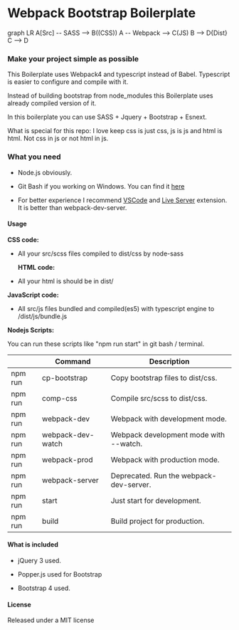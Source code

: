 # Webpack Bootstrap Boilerplate


graph LR
A[Src] -- SASS --> B((CSS))
A -- Webpack --> C(JS)
B --> D{Dist}
C --> D


### Make your project simple as possible

This Boilerplate uses Webpack4 and typescript instead of Babel. Typescript is easier to configure and compile with it.

Instead of building bootstrap from node_modules this Boilerplate uses already compiled version of it.

In this boilerplate you can use SASS + Jquery + Bootstrap + Esnext.

What is special for this repo: I love keep css is just css, js is js and html is html. Not css in js or not html in js.

### What you need

- Node.js obviously.

- Git Bash if you working on Windows. You can find it [here](https://git-scm.com/downloads)

- For better experience I recommend [VSCode](https://code.visualstudio.com) and [Live Server](https://marketplace.visualstudio.com/items?itemName=ritwickdey.LiveServer) extension. It is better than webpack-dev-server.
  
#### Usage

**CSS code:**

- All your src/scss files compiled to dist/css by node-sass

  **HTML code:**

- All your html is should be in dist/
  
**JavaScript code:**

- All src/js files bundled and compiled(es5) with typescript engine to /dist/js/bundle.js

 **Nodejs Scripts:**
  
You can run these scripts like "npm run start" in git bash / terminal.

|                |Command                        |Description                              |
|----------------|-------------------------------|-----------------------------------------|
|npm run         |cp-bootstrap                   |Copy bootstrap files to dist/css.        |
|npm run         |comp-css                       |Compile src/scss to dist/css.            |
|npm run         |webpack-dev                    |Webpack with development mode.           |
|npm run         |webpack-dev-watch              |Webpack development mode with --watch.   |
|npm run         |webpack-prod                   |Webpack with production mode.            |
|npm run         |webpack-server                 |Deprecated. Run the webpack-dev-server.  |
|npm run         |start                          |Just start for development.              |
|npm run         |build                          |Build project for production.            |

#### What is included
  
- jQuery 3 used.

- Popper.js used for Bootstrap

- Bootstrap 4 used.

#### License

Released under a MIT license